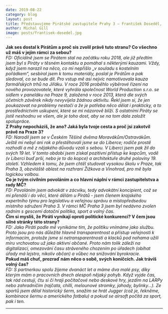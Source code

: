 ```yaml
---
date: 2019-08-22
category: blog
layout: post
title: Představujeme Pirátské zastupitele Prahy 3 – František Doseděl, radní pro sport, volný čas a dotační politiku
author: Michal Gill
image: posts/frantisek-dosedel.jpg
---
```


**Jak ses dostal k Pirátům a proč sis zvolil právě tuto stranu? Co všechno už máš v jejím rámci za sebou?**  
*FD: Oficiálně jsem se Pirátem stal na začátku roku 2018, ale již předtím jsem byl s Piráty v těsném kontaktu a pomáhal s některými kauzami. Vždy, když jsem narazil na něco, co mi nepřišlo „v souladu s kostelním pořádkem“, sesbíral jsem k tomu materiály, poslal je Pirátům a pak sledoval, co se bude dít. Pro vstup mě asi nejvíc namotivovala kauza farmářských trhů na Jiřáku. V roce 2016 proběhlo výběrové řízení na nového provozovatele, které vyhrála společnost World Production s.r.o. se sídlem v paneláku na Praze 9, založená v roce 2013, která dle svých účetních závěrek nikdy nevyvíjela žádnou aktivitu. Řekl jsem si, že jen poukazovat na problémy nestačí a že je potřeba něco dělat i prakticky, a to prostřednictvím uskupení, které se mi názorově blíží. S ostatními Piráty se jistě neshodnu ve všem, ale je toho dost, aby se na tom dala založit spolupráce.*  
**Z Prahy nepocházíš, že ano? Jaká byla tvoje cesta a proč jsi zakotvil právě na Praze 3?**  
*FD: Narodil jsem se v Českém Těšíně dvěma Moravákům/Ostravákům. Ještě mi nebyl ani rok a přestěhovali jsme se do Liberce; rodiče prostě rozhodli a mě z nějakého důvodu vzali s sebou. V Liberci jsem pak žil do svých 19 let. V tomto období jsem získal pozitivní přístup ke kopcům, vodě (v Liberci buď prší, nebo je to do kopce) a architektuře druhé poloviny 19.  století. Vzhledem k tomu, že jsem chtěl studovat vysokou školu v Praze, tak Praha 3, obzvláště oblast na rozhraní Žižkova a Vinohrad, pro mě byla logickou volbou.*  
**Co je tvým civilním povoláním a co hlavní náplní v rámci zastupitelstva a rady MČ?**  
*FD: Povoláním jsem advokát v zácviku, tedy advokátní koncipient, což se mi přenáší i do věcí, které dělám u Pirátů - jsem členem krajského expertního týmu pro legislativu a veřejnou správu a místopředsedou místního sdružení Praha 3. V rámci MČ Praha 3 jsem byl nedávno zvolen radním s gescemi dotační politika, sport a volný čas.*  
**Čím si myslíš, že Piráti vynikají oproti politické konkurenci? V čem jsou silné stránky této strany?**  
*FD: Jako Piráti podle mě vynikáme tím, že politiku vnímáme jako službu. Proto jsou pro nás důležité hlavně transparentnost a přístup veřejnosti k informacím, protože jsme si netransparentnosti a klacků pod nohama užili míru vrchovatou už jako aktivní občané. Proto nám tolik záleží na digitalizaci, omezování času stráveného chozením po úřadech (obíhat úřady má lejstro, nikoliv občan) a vůbec na snižování byrokracie.*  
**Pokud máš chuť, prozraď nám něco o sobě, svých koníčcích. Jak trávíš volný čas?**  
*FD: S partnerkou spolu žijeme dvanáct let a máme dva malé psy, díky kterým mám o pracovních dnech alespoň nějaký pohyb. Když vyjde čas, tak rád cestuji, čtu si či hraji počítačové nebo deskové hry, jezdím na LARPy nebo zahradničím (rajčata, chilli, melounové stromky, jahody, bylinky...). Ze sportů jsem dělal historický šerm, snažím se hrát Jugger (což je, řekněme, kombinace šermu a amerického fotbalu) a pokud se airsoft počítá za sport, pak i ten.*  

- - -
